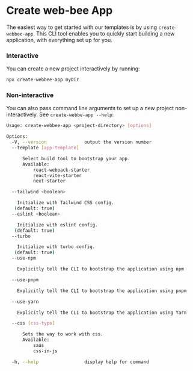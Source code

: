 # Create web-bee App

The easiest way to get started with our templates is by using `create-webbee-app`. This CLI tool enables you to quickly start building a new application, with everything set up for you.

### Interactive

You can create a new project interactively by running:

```bash
npx create-webbee-app myDir
```

### Non-interactive

You can also pass command line arguments to set up a new project
non-interactively. See `create-webbe-app --help`:

```bash
Usage: create-webbee-app <project-directory> [options]

Options:
  -V, --version              output the version number
  --template [app-template]

      Select build tool to bootstrap your app.
      Available:
          react-webpack-starter
          react-vite-starter
          next-starter

  --tailwind <boolean>

    Initialize with Tailwind CSS config.
   (default: true)
  --eslint <boolean>

    Initialize with eslint config.
   (default: true)
  --turbo

    Initialize with turbo config.
   (default: true)
  --use-npm

    Explicitly tell the CLI to bootstrap the application using npm

  --use-pnpm

    Explicitly tell the CLI to bootstrap the application using pnpm

  --use-yarn

    Explicitly tell the CLI to bootstrap the application using Yarn

  --css [css-type]

      Sets the way to work with css.
      Available:
          saas
          css-in-js

  -h, --help                 display help for command
```
